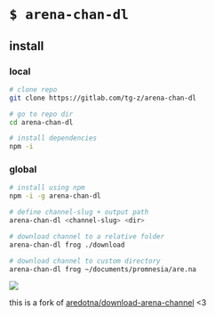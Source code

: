 # `$ arena-chan-dl`
## install
### local
```bash
# clone repo
git clone https://gitlab.com/tg-z/arena-chan-dl

# go to repo dir
cd arena-chan-dl

# install dependencies
npm -i
```

### global
```bash
# install using npm
npm -i -g arena-chan-dl

# define channel-slug + output path
arena-chan-dl <channel-slug> <dir>

# download channel to a relative folder
arena-chan-dl frog ./download

# download channel to custom directory
arena-chan-dl frog ~/documents/promnesia/are.na
```

![](http://static.damonzucconi.com/_capture/4mTGkMs6JI.gif)

this is a fork of [aredotna/download-arena-channel](https://github.com/aredotna/download-arena-channel) <3

